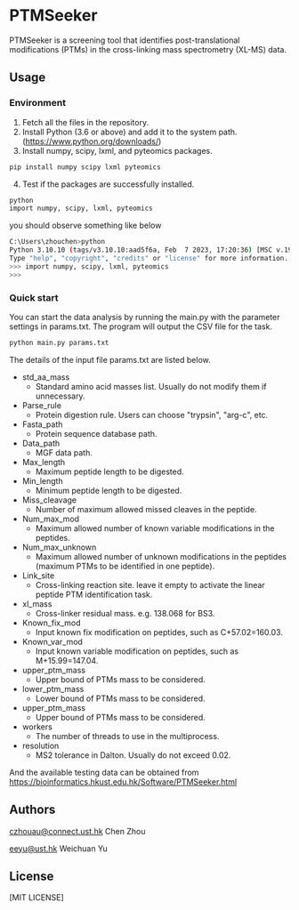 # PTMSeeker
PTMSeeker is a screening tool that identifies post-translational modifications (PTMs) in the cross-linking mass spectrometry (XL-MS) data.
## Usage
### Environment
1. Fetch all the files in the repository.
2. Install Python (3.6 or above) and add it to the system path. (https://www.python.org/downloads/)
3. Install numpy, scipy, lxml, and pyteomics packages.
```bash
pip install numpy scipy lxml pyteomics
```
4. Test if the packages are successfully installed.
```bash
python
import numpy, scipy, lxml, pyteomics
```
you should observe something like below
```bash
C:\Users\zhouchen>python
Python 3.10.10 (tags/v3.10.10:aad5f6a, Feb  7 2023, 17:20:36) [MSC v.1929 64 bit (AMD64)] on win32
Type "help", "copyright", "credits" or "license" for more information.
>>> import numpy, scipy, lxml, pyteomics
>>>
```
### Quick start
You can start the data analysis by running the main.py with the parameter settings in params.txt. The program will output the CSV file for the task.
```bash
python main.py params.txt
```
The details of the input file params.txt are listed below.
- std_aa_mass
  - Standard amino acid masses list. Usually do not modify them if unnecessary.
- Parse_rule
  - Protein digestion rule. Users can choose "trypsin", "arg-c", etc.
- Fasta_path
  - Protein sequence database path.
- Data_path
  - MGF data path.
- Max_length
  - Maximum peptide length to be digested.
- Min_length
  - Minimum peptide length to be digested.
- Miss_cleavage
  - Number of maximum allowed missed cleaves in the peptide.
- Num_max_mod
  - Maximum allowed number of known variable modifications in the peptides.
- Num_max_unknown
  - Maximum allowed number of unknown modifications in the peptides (maximum PTMs to be identified in one peptide).
- Link_site
  - Cross-linking reaction site. leave it empty to activate the linear peptide PTM identification task.
- xl_mass
  - Cross-linker residual mass. e.g. 138.068 for BS3.
- Known_fix_mod
  - Input known fix modification on peptides, such as C+57.02=160.03.
- Known_var_mod
  - Input known variable modification on peptides, such as M+15.99=147.04.
- upper_ptm_mass
  - Upper bound of PTMs mass to be considered.
- lower_ptm_mass
  - Lower bound of PTMs mass to be considered.
- upper_ptm_mass
  - Upper bound of PTMs mass to be considered.
- workers
  - The number of threads to use in the multiprocess.
- resolution
  - MS2 tolerance in Dalton. Usually do not exceed 0.02.

And the available testing data can be obtained from https://bioinformatics.hkust.edu.hk/Software/PTMSeeker.html
## Authors
czhouau@connect.ust.hk Chen Zhou

eeyu@ust.hk Weichuan Yu

## License
[MIT LICENSE]
